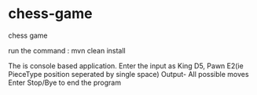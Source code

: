 # chess-game
chess game

run the command : mvn clean install

The is console based application.
Enter the input  as King D5, Pawn E2(ie PieceType position seperated by single space)
Output- All possible moves
Enter Stop/Bye to end the program





